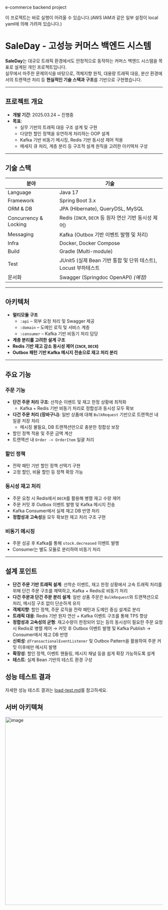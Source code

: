 e-commerce backend project

이 프로젝트는 바로 실행이 어려울 수 있습니다.(AWS IAM과 같은 일부 설정이 local yaml에 의해 가려져 있습니다.)

# SaleDay - 고성능 커머스 백엔드 시스템

**SaleDay**는 대규모 트래픽 환경에서도 안정적으로 동작하는 커머스 백엔드 시스템을 목표로 설계된 개인 프로젝트입니다.  
실무에서 마주한 문제의식을 바탕으로, 객체지향 원칙, 대용량 트래픽 대응, 분산 환경에서의 트랜잭션 처리 등 **현실적인 기술 스택과 구조**를 기반으로 구현했습니다.

---

## 프로젝트 개요

- **개발 기간**: 2025.03.24 ~ 진행중
- **목표**:
    - 실무 기반의 트래픽 대응 구조 설계 및 구현
    - 다양한 할인 정책을 유연하게 처리하는 OOP 설계
    - Kafka 기반 비동기 메시징, Redis 기반 동시성 제어 적용
    - 메세지 큐 처리, 계층 분리 등 구조적 설계 원칙을 고려한 아키텍처 구성

---

## 기술 스택

| 분야 | 기술                                           |
|------|----------------------------------------------|
| Language | Java 17                                      |
| Framework | Spring Boot 3.x |
| ORM & DB | JPA (Hibernate), QueryDSL, MySQL             |
| Concurrency & Locking | Redis (`INCR`, `DECR` 등 원자 연산 기반 동시성 제어)     |
| Messaging | Kafka (Outbox 기반 이벤트 발행 및 처리)                |
| Infra | Docker, Docker Compose                       |
| Build | Gradle (Multi-module)                        |
| Test | JUnit5 (실제 Bean 기반 통합 및 단위 테스트), Locust 부하테스트              |
| 문서화 | Swagger (Springdoc OpenAPI) *(예정)*           |

---

## 아키텍처

- **멀티모듈 구조**
    - `:api` – 외부 요청 처리 및 Swagger 제공
    - `:domain` – 도메인 로직 및 서비스 계층
    - `:consumer` – Kafka 기반 비동기 처리 담당
- **계층 분리를 고려한 설계 구조**
- **Redis 기반 재고 감소 동시성 제어 (`INCR`, `DECR`)**
- **Outbox 패턴 기반 Kafka 메시지 전송으로 재고 처리 분리**

---

## 주요 기능

### 주문 기능
- **단건 주문 처리 구조**: 선착순 이벤트 및 재고 한정 상황에 최적화
    - Kafka + Redis 기반 비동기 처리로 정합성과 동시성 모두 확보
- **다건 주문 처리 (장바구니)**: 일반 상품에 대해 `BulkRequest` 기반으로 트랜잭션 내 일괄 저장 처리
    - 메시징 불필요, DB 트랜잭션만으로 충분한 정합성 보장
- 할인 정책 적용 및 주문 금액 계산
- 트랜잭션 내 `Order -> OrderItem` 일괄 처리

### 할인 정책
- 전략 패턴 기반 할인 정책 선택기 구현
- 고정 할인, 비율 할인 등 정책 확장 가능

### 동시성 재고 처리
- 주문 요청 시 Redis에서 `DECR`를 활용해 병렬 재고 수량 제어
- 주문 커밋 후 Outbox 이벤트 발행 및 Kafka 메시지 전송
- Kafka Consumer에서 실제 재고 DB 반영 처리
- **정합성과 고속성**을 모두 확보한 재고 처리 구조 구현

### 비동기 메시징
- 주문 성공 후 Kafka를 통해 `stock.decreased` 이벤트 발행
- Consumer는 별도 모듈로 분리하여 비동기 처리

---

## 설계 포인트

- **단건 주문 기반 트래픽 설계**: 선착순 이벤트, 재고 한정 상황에서 고속 트래픽 처리를 위해 단건 주문 구조를 채택하고, Kafka + Redis로 비동기 처리
- **다건 주문과 단건 주문 분리 설계**: 일반 상품 주문은 `BulkRequest`와 트랜잭션으로 처리, 메시징 구조 없이 단순하게 유지
- **객체지향**: 할인 정책, 주문 로직을 전략 패턴과 도메인 중심 설계로 분리
- **트래픽 대응**: Redis 기반 원자 연산 + Kafka 이벤트 구조를 통해 TPS 향상
- **정합성과 고속성의 균형**: 재고수량이 한정되어 있는 등의 동시성이 필요한 주문 요청 시 Redis로 병렬 제어 → 커밋 후 Outbox 이벤트 발행 및 Kafka Publish → Consumer에서 재고 DB 반영
- **신뢰성**: `@TransactionalEventListener` 및 Outbox Pattern을 활용하여 주문 커밋 이후에만 메시지 발행
- **확장성**: 할인 정책, 이벤트 핸들링, 메시지 채널 등을 쉽게 확장 가능하도록 설계
- **테스트**: 실제 Bean 기반의 테스트 환경 구성

## 성능 테스트 결과
자세한 성능 테스트 결과는 [load-test.md](./load-test.md)를 참고하세요.

## 서버 아키텍쳐
<img width="1101" height="600" alt="image" src="https://github.com/user-attachments/assets/c95efb7c-a286-4a65-bf6b-f67a39d7b9d1" />


